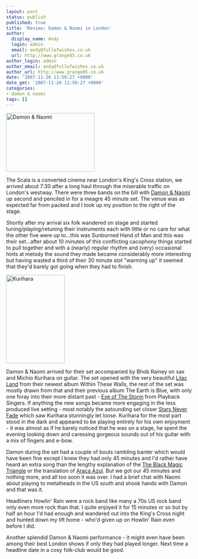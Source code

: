 ```yaml
---
layout: post
status: publish
published: true
title: 'Review: Damon & Naomi in London'
author:
  display_name: Andy
  login: admin
  email: andy@fullofwishes.co.uk
  url: http://www.grange85.co.uk
author_login: admin
author_email: andy@fullofwishes.co.uk
author_url: http://www.grange85.co.uk
date: '2007-11-26 11:50:27 +0000'
date_gmt: '2007-11-26 11:50:27 +0000'
categories:
- damon & naomi
tags: []
---
```

<div class="imagebox-a"><a href="http://www.flickr.com/photos/grange85/2064154592/" title="Damon & Naomi by grange85, on Flickr"><img src="https://farm3.static.flickr.com/2033/2064154592_1432da0972_m.jpg" width="240" height="159" alt="Damon & Naomi" /></a></div>
<p>The Scala is a converted cinema near London's King's Cross station, we arrived about 7:30 after a long haul through the miserable traffic on London's westway. There were three bands on the bill with <a href="http://www.damonandnaomi.com">Damon & Naomi</a> up second and penciled in for a meagre 45 minute set. The venue was as expected far from packed and I took up my position to the right of the stage.</p>
<p><a id="more"></a><a id="more-576"></a>
<p>Shortly after my arrival six folk wandered on stage and started tuning/playing/retuning their instruments each with little or no care for what the other five were up to...this was Sunburned Hand of Man and this was their set...after about 10 minutes of this conflicting cacophony things started to pull together and with a (nearly) regular rhythm and (very) occasional hints at melody the sound they made became considerably more interesting but having wasted a third of their 30 minute slot "warming up" it seemed that they'd barely got going when they had to finish.</p>
<div class="imagebox-a"><a href="http://www.flickr.com/photos/grange85/2064152452/" title="Kurihara by grange85, on Flickr"><img src="https://farm3.static.flickr.com/2196/2064152452_0359659125_m.jpg" width="159" height="240" alt="Kurihara" /></a></div>
<p>Damon & Naomi arrived for their set accompanied by Bhob Rainey on sax and Michio Kurihara on guitar. The set opened with the very beautiful <a href="/database/track/326/">Lilac Land</a> from their newest album Within These Walls, the rest of the set was mostly drawn from that and their previous album The Earth is Blue, with only one foray into their more distant past - <a href="/database/track/152/">Eye of The Storm</a> from Playback Singers. If anything the new songs became more engaging in the less produced live setting - most notably the astounding set closer <a href="/database/track/332/">Stars Never Fade</a> which saw Kurihara stunningly let loose. Kurihara for the most part stood in the dark and appeared to be playing entirely for his own enjoyment - it was almost as if he barely noticed that he was on a stage, he spent the evening looking down and caressing gorgeous sounds out of his guitar with a mix of fingers and e-bow.</p>
<p>Damon during the set had a couple of bouts rambling banter which would have been fine except I knew they had only 45 minutes and I'd rather have heard an extra song than the lengthy explanation of the <a href="http://www2.ljworld.com/news/2006/feb/21/turins_history_turns_holy_hellish/?sports">The Black Magic Triangle</a> or the translation of <a href="/database/track/293/">Araca Azul</a>. But we got our 45 minutes and nothing more, and all too soon it was over. I had a brief chat with Naomi about playing to metalheads in the US south and shook hands with Damon and that was it.</p>
<p>Headliners Howlin' Rain were a rock band like many a 70s US rock band only even more rock than that. I quite enjoyed it for 15 minutes or so but by half an hour I'd had enough and wandered out into the King's Cross night and hunted down my lift home - who'd given up on Howlin' Rain even before I did.</p>
<p>Another splendid Damon & Naomi performance - it might even have been among their best London shows if only they had played longer. Next time a headline date in a cosy folk-club would be good.</p>
